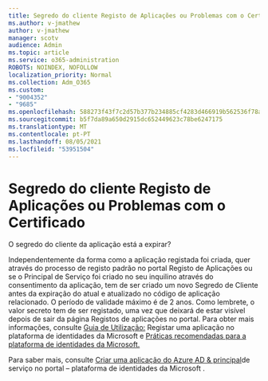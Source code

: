 ```yaml
---
title: Segredo do cliente Registo de Aplicações ou Problemas com o Certificado
ms.author: v-jmathew
author: v-jmathew
manager: scotv
audience: Admin
ms.topic: article
ms.service: o365-administration
ROBOTS: NOINDEX, NOFOLLOW
localization_priority: Normal
ms.collection: Adm_O365
ms.custom:
- "9004352"
- "9685"
ms.openlocfilehash: 588273f43f7c2d57b377b234885cf4283d466919b562536f78a64356422f9f9f
ms.sourcegitcommit: b5f7da89a650d2915dc652449623c78be6247175
ms.translationtype: MT
ms.contentlocale: pt-PT
ms.lasthandoff: 08/05/2021
ms.locfileid: "53951504"
---
```

# <a name="app-registration-client-secret-or-certificate-issues"></a>Segredo do cliente Registo de Aplicações ou Problemas com o Certificado

O segredo do cliente da aplicação está a expirar?

Independentemente da forma como a aplicação registada foi criada, quer através do processo de registo padrão no portal Registo de Aplicações ou se o Principal de Serviço foi criado no seu inquilino através do consentimento da aplicação, tem de ser criado um novo Segredo de Cliente antes da expiração do atual e atualizado no código de aplicação relacionado. O período de validade máximo é de 2 anos. Como lembrete, o valor secreto tem de ser registado, uma vez que deixará de estar visível depois de sair da página Registos de aplicações no portal. Para obter mais informações, consulte [Guia de Utilização:](https://docs.microsoft.com/azure/active-directory/develop/quickstart-register-app) Registar uma aplicação no plataforma de identidades da Microsoft e [Práticas recomendadas para a plataforma de identidades da Microsoft.](https://docs.microsoft.com/azure/active-directory/develop/identity-platform-integration-checklist#security)

Para saber mais, consulte [Criar uma aplicação do Azure AD & principal](https://docs.microsoft.com/azure/active-directory/develop/howto-create-service-principal-portal)de serviço no portal – plataforma de identidades da Microsoft .
